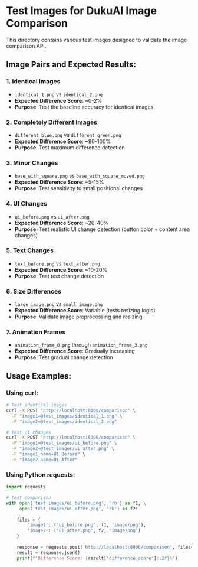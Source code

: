 # Test Images for DukuAI Image Comparison

This directory contains various test images designed to validate the image comparison API.

## Image Pairs and Expected Results:

### 1. Identical Images
- `identical_1.png` vs `identical_2.png`
- **Expected Difference Score**: ~0-2%
- **Purpose**: Test the baseline accuracy for identical images

### 2. Completely Different Images
- `different_blue.png` vs `different_green.png`
- **Expected Difference Score**: ~90-100%
- **Purpose**: Test maximum difference detection

### 3. Minor Changes
- `base_with_square.png` vs `base_with_square_moved.png`
- **Expected Difference Score**: ~5-15%
- **Purpose**: Test sensitivity to small positional changes

### 4. UI Changes
- `ui_before.png` vs `ui_after.png`
- **Expected Difference Score**: ~20-40%
- **Purpose**: Test realistic UI change detection (button color + content area changes)

### 5. Text Changes
- `text_before.png` vs `text_after.png`
- **Expected Difference Score**: ~10-20%
- **Purpose**: Test text change detection

### 6. Size Differences
- `large_image.png` vs `small_image.png`
- **Expected Difference Score**: Variable (tests resizing logic)
- **Purpose**: Validate image preprocessing and resizing

### 7. Animation Frames
- `animation_frame_0.png` through `animation_frame_3.png`
- **Expected Difference Score**: Gradually increasing
- **Purpose**: Test gradual change detection

## Usage Examples:

### Using curl:
```bash
# Test identical images
curl -X POST "http://localhost:8000/comparison" \
  -F "image1=@test_images/identical_1.png" \
  -F "image2=@test_images/identical_2.png"

# Test UI changes
curl -X POST "http://localhost:8000/comparison" \
  -F "image1=@test_images/ui_before.png" \
  -F "image2=@test_images/ui_after.png" \
  -F "image1_name=UI Before" \
  -F "image2_name=UI After"
```

### Using Python requests:
```python
import requests

# Test comparison
with open('test_images/ui_before.png', 'rb') as f1, \
     open('test_images/ui_after.png', 'rb') as f2:
    
    files = {
        'image1': ('ui_before.png', f1, 'image/png'),
        'image2': ('ui_after.png', f2, 'image/png')
    }
    
    response = requests.post('http://localhost:8000/comparison', files=files)
    result = response.json()
    print(f"Difference Score: {result['difference_score']:.2f}%")
```
